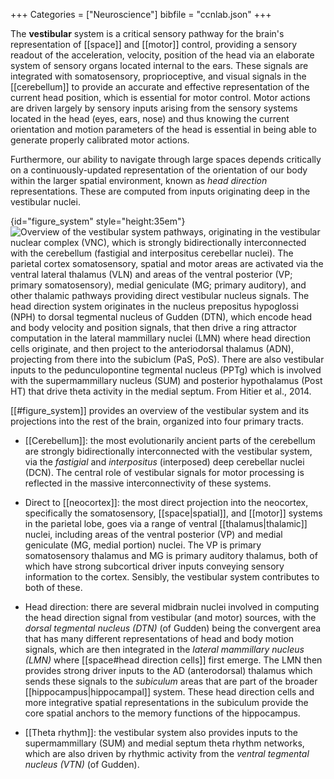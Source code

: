 +++
Categories = ["Neuroscience"]
bibfile = "ccnlab.json"
+++

The **vestibular** system is a critical sensory pathway for the brain's representation of [[space]] and [[motor]] control, providing a sensory readout of the acceleration, velocity, position of the head via an elaborate system of sensory organs located internal to the ears. These signals are integrated with somatosensory, proprioceptive, and visual signals in the [[cerebellum]] to provide an accurate and effective representation of the current head position, which is essential for motor control. Motor actions are driven largely by sensory inputs arising from the sensory systems located in the head (eyes, ears, nose) and thus knowing the current orientation and motion parameters of the head is essential in being able to generate properly calibrated motor actions.

Furthermore, our ability to navigate through large spaces depends critically on a continuously-updated representation of the orientation of our body within the larger spatial environment, known as _head direction_ representations. These are computed from inputs originating deep in the vestibular nuclei.

{id="figure_system" style="height:35em"}
![Overview of the vestibular system pathways, originating in the vestibular nuclear complex (VNC), which is strongly bidirectionally interconnected with the cerebellum (fastigial and interpositus cerebellar nuclei). The parietal cortex somatosensory, spatial and motor areas are activated via the ventral lateral thalamus (VLN) and areas of the ventral posterior (VP; primary somatosensory), medial geniculate (MG; primary auditory), and other thalamic pathways providing direct vestibular nucleus signals. The head direction system originates in the nucleus prepositus hypoglossi (NPH) to dorsal tegmental nucleus of Gudden (DTN), which encode head and body velocity and position signals, that then drive a ring attractor computation in the lateral mammillary nuclei (LMN) where head direction cells originate, and then project to the anteriodorsal thalamus (ADN), projecting from there into the subiclum (PaS, PoS). There are also vestibular inputs to the pedunculopontine tegmental nucleus (PPTg) which is involved with the supermammillary nucleus (SUM) and posterior hypothalamus (Post HT) that drive theta activity in the medial septum. From Hitier et al., 2014.](media/fig_vestibular_system_hitier_etal_14.png)

[[#figure_system]] provides an overview of the vestibular system and its projections into the rest of the brain, organized into four primary tracts.

* [[Cerebellum]]: the most evolutionarily ancient parts of the cerebellum are strongly bidirectionally interconnected with the vestibular system, via the _fastigial_ and _interpositus_ (interposed) deep cerebellar nuclei (DCN). The central role of vestibular signals for motor processing is reflected in the massive interconnectivity of these systems.

* Direct to [[neocortex]]: the most direct projection into the neocortex, specifically the somatosensory, [[space|spatial]], and [[motor]] systems in the parietal lobe, goes via a range of ventral [[thalamus|thalamic]] nuclei, including areas of the ventral posterior (VP) and medial geniculate (MG, medial portion) nuclei. The VP is primary somatosensory thalamus and MG is primary auditory thalamus, both of which have strong subcortical driver inputs conveying sensory information to the cortex. Sensibly, the vestibular system contributes to both of these.

* Head direction: there are several midbrain nuclei involved in computing the head direction signal from vestibular (and motor) sources, with the _dorsal tegmental nucleus (DTN)_ (of Gudden) being the convergent area that has many different representations of head and body motion signals, which are then integrated in the _lateral mammillary nucleus (LMN)_ where [[space#head direction cells]] first emerge. The LMN then provides strong driver inputs to the AD (anterodorsal) thalamus which sends these signals to the _subiculum_ areas that are part of the broader [[hippocampus|hippocampal]] system. These head direction cells and more integrative spatial representations in the subiculum provide the core spatial anchors to the memory functions of the hippocampus.

* [[Theta rhythm]]: the vestibular system also provides inputs to the supermammillary (SUM) and medial septum theta rhythm networks, which are also driven by rhythmic activity from the _ventral tegmental nucleus (VTN)_ (of Gudden).

<!--- TODO: more about these! -->


